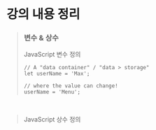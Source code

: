 # 강의 내용 정리

> ### 변수 & 상수
>JavaScript 변수 정의
> ```JS
> // A "data container" / "data > storage"
> let userName = 'Max';
> 
> // where the value can change!
> userName = 'Menu';
> ```

<br>

> JavaScript 상수 정의
```JS